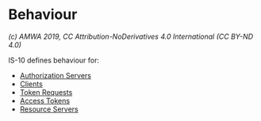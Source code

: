 # Behaviour

_(c) AMWA 2019, CC Attribution-NoDerivatives 4.0 International (CC BY-ND 4.0)_

IS-10 defines behaviour for:

-   [Authorization Servers](4.1.%20Behaviour%20-%20Authorization%20Servers.md)
-   [Clients](4.2.%20Behaviour%20-%20Clients.md)
-   [Token Requests](4.3.%20Behaviour%20-%20Token%20Requests.md)
-   [Access Tokens](4.4.%20Behaviour%20-%20Access%20Tokens.md)
-   [Resource Servers](4.5.%20Behaviour%20-%20Resource%20Servers.md)
